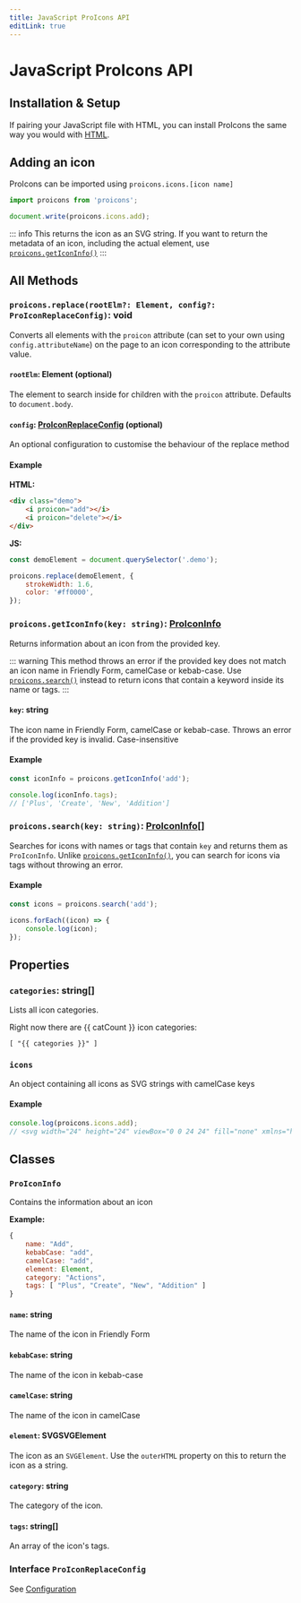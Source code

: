 ```yaml
---
title: JavaScript ProIcons API
editLink: true
---
```

# JavaScript ProIcons API

## Installation & Setup
<!--@include: ../introduction/installation.md#install-node-->

If pairing your JavaScript file with HTML, you can install ProIcons the same way you would with [HTML](../introduction/installation.md#html).

## Adding an icon

ProIcons can be imported using `proicons.icons.[icon name]`

```javascript
import proicons from 'proicons';

document.write(proicons.icons.add);
```

::: info
This returns the icon as an SVG string. If you want to return the metadata of an icon, including the actual element, use [`proicons.getIconInfo()`]()
:::

## All Methods

### `proicons.replace(rootElm?: Element, config?: ProIconReplaceConfig)`: void

Converts all elements with the `proicon` attribute (can set to your own using `config.attributeName`) on the page to an icon corresponding to the attribute value.

#### `rootElm`: Element (optional)

The element to search inside for children with the `proicon` attribute. Defaults to `document.body`.

#### `config`: [ProIconReplaceConfig](./configuration) (optional)

An optional configuration to customise the behaviour of the replace method

#### Example

**HTML:**

```html
<div class="demo">
    <i proicon="add"></i>
    <i proicon="delete"></i>
</div>
```

**JS:**

```javascript
const demoElement = document.querySelector('.demo');

proicons.replace(demoElement, {
    strokeWidth: 1.6,
    color: '#ff0000',
});
```

### `proicons.getIconInfo(key: string)`: [ProIconInfo](#proiconinfo)

Returns information about an icon from the provided key.

::: warning
This method throws an error if the provided key does not match an icon name in Friendly Form, camelCase or kebab-case. Use [`proicons.search()`](#proiconssearchkey-string-proiconinfo) instead to return icons that contain a keyword inside its name or tags.
:::

#### `key`: string

The icon name in Friendly Form, camelCase or kebab-case. Throws an error if the provided key is invalid. Case-insensitive

#### Example

```javascript
const iconInfo = proicons.getIconInfo('add');

console.log(iconInfo.tags);
// ['Plus', 'Create', 'New', 'Addition']
```

### `proicons.search(key: string)`: [ProIconInfo](#proiconinfo)[]

Searches for icons with names or tags that contain `key` and returns them as `ProIconInfo`. Unlike [`proicons.getIconInfo()`](#proiconsgeticoninfokey-string-proiconinfo), you can search for icons via tags without throwing an error.

#### Example

```javascript
const icons = proicons.search('add');

icons.forEach((icon) => {
    console.log(icon);
});
```
## Properties

### `categories`: string[]

Lists all icon categories.

<script setup>
import proicons from 'proicons'

const categories = proicons.categories.join('", ')
const catCount = proicons.categories.length
</script>
Right now there are {{ catCount }} icon categories:
```js-vue
[ "{{ categories }}" ]

```

### `icons`

An object containing all icons as SVG strings with camelCase keys

#### Example

```javascript
console.log(proicons.icons.add);
// <svg width="24" height="24" viewBox="0 0 24 24" fill="none" xmlns="http://www.w3.org/2000/svg"><path d="M4 12H12M12 12L20 12M12 12V4M12 12L12 20" stroke="currentColor" stroke-width="1.5" stroke-linecap="round" stroke-linejoin="round"/></svg>
```

## Classes

### `ProIconInfo`

Contains the information about an icon

**Example:**

```javascript
{
    name: "Add",
    kebabCase: "add",
    camelCase: "add",
    element: Element,
    category: "Actions",
    tags: [ "Plus", "Create", "New", "Addition" ]
}
```

#### `name`: string

The name of the icon in Friendly Form

#### `kebabCase`: string

The name of the icon in kebab-case

#### `camelCase`: string

The name of the icon in camelCase

#### `element`: SVGSVGElement

The icon as an `SVGElement`. Use the `outerHTML` property on this to return the icon as a string.

#### `category`: string

The category of the icon.

#### `tags`: string[]

An array of the icon's tags.

### Interface `ProIconReplaceConfig`

See [Configuration](./configuration)